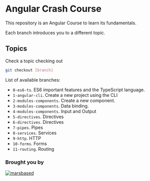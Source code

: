 # Angular Crash Course

This repository is an Angular Course to learn its fundamentals.

Each branch introduces you to a different topic.

## Topics

Check a topic checking out

```sh
git checkout [branch]
```

List of available branches:

- `0-es6-ts`. ES6 important features and the TypeScript language.
- `1-angular-cli`. Create a new project using the CLI
- `2-modules-components`. Create a new component.
- `3-modules-components`. Data binding.
- `4-modules-components`. Input and Output
- `5-directives`. Directives
- `6-directives`. Directives
- `7-pipes`. Pipes
- `8-services`. Services
- `9-http`. HTTP
- `10-forms`. Forms
- `11-routing`. Routing

### Brought you by

[![marsbased](https://marsbased.com/assets/marsbased-readme.svg)](https://marsbased.com)
